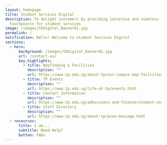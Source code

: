 ```yaml
---
layout: homepage
title: Student Services Digital
description: To delight customers by providing intuitive and seamless
  touchpoints for student services
image: /images/SSDigital_Banner01.jpg
permalink: /
notification: Hello! Welcome to Student Services Digital
sections:
  - hero:
      background: /images/SSDigital_Banner01.jpg
      url: /contact-us/
      key_highlights:
        - title: Wayfinding & Facilities
          description: ""
          url: https://www.tp.edu.sg/about-tp/our-campus-map-facilities.html
        - title: TP Events
          description: ""
          url: https://www.tp.edu.sg/life-at-tp/events.html
        - title: Contact Information
          description: ""
          url: https://www.tp.edu.sg/admissions-and-finance/student-services.html
        - title: Staff Directory
          description: ""
          url: https://www.tp.edu.sg/about-tp/pceo-message.html
  - resources:
      title: I am...
      subtitle: Need Help?
      button: FAQs
---
```

